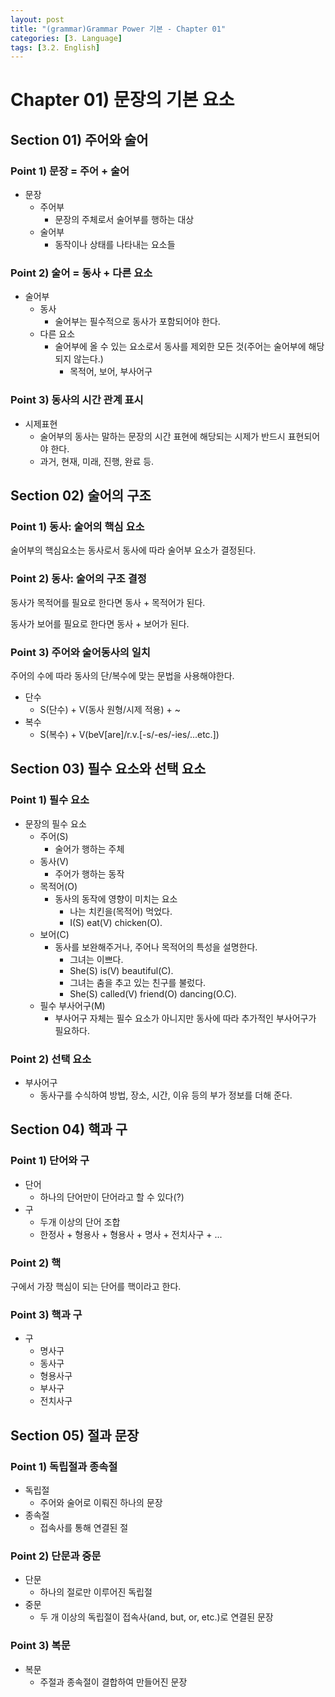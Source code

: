 ```yaml
---
layout: post
title: "(grammar)Grammar Power 기본 - Chapter 01"
categories: [3. Language]
tags: [3.2. English]
---
```


# Chapter 01) 문장의 기본 요소

## Section 01) 주어와 술어

### Point 1) 문장 = 주어 + 술어

* 문장
    * 주어부
        * 문장의 주체로서 술어부를 행하는 대상
    * 술어부
        * 동작이나 상태를 나타내는 요소들

### Point 2) 술어 = 동사 + 다른 요소

* 술어부
    * 동사
        * 술어부는 필수적으로 동사가 포함되어야 한다.
    * 다른 요소
        * 술어부에 올 수 있는 요소로서 동사를 제외한 모든 것(주어는 술어부에 해당되지 않는다.)
            * 목적어, 보어, 부사어구

### Point 3) 동사의 시간 관계 표시

* 시제표현
    * 술어부의 동사는 말하는 문장의 시간 표현에 해당되는 시제가 반드시 표현되어야 한다.
    * 과거, 현재, 미래, 진행, 완료 등.

## Section 02) 술어의 구조

### Point 1) 동사: 술어의 핵심 요소

술어부의 핵심요소는 동사로서 동사에 따라 술어부 요소가 결정된다.

### Point 2) 동사: 술어의 구조 결정

동사가 목적어를 필요로 한다면 동사 + 목적어가 된다.

동사가 보어를 필요로 한다면 동사 + 보어가 된다.

### Point 3) 주어와 술어동사의 일치

주어의 수에 따라 동사의 단/복수에 맞는 문법을 사용해야한다.

* 단수
    * S(단수) + V(동사 원형/시제 적용) + ~
* 복수
    * S(복수) + V(beV[are]/r.v.[-s/-es/-ies/...etc.])

## Section 03) 필수 요소와 선택 요소

### Point 1) 필수 요소

* 문장의 필수 요소
    * 주어(S)
        * 술어가 행하는 주체
    * 동사(V)
        * 주어가 행하는 동작
    * 목적어(O)
        * 동사의 동작에 영향이 미치는 요소
            * 나는 치킨을(목적어) 먹었다.
            * I(S) eat(V) chicken(O).
    * 보어(C)
        * 동사를 보완해주거나, 주어나 목적어의 특성을 설명한다.
            * 그녀는 이쁘다.
            * She(S) is(V) beautiful(C).
            * 그녀는 춤을 추고 있는 친구를 불렀다.
            * She(S) called(V) friend(O) dancing(O.C).
    * 필수 부사어구(M)
        * 부사어구 자체는 필수 요소가 아니지만 동사에 따라 추가적인 부사어구가 필요하다.

### Point 2) 선택 요소

* 부사어구
    * 동사구를 수식하여 방법, 장소, 시간, 이유 등의 부가 정보를 더해 준다.

## Section 04) 핵과 구

### Point 1) 단어와 구

* 단어
    * 하나의 단어만이 단어라고 할 수 있다(?)
* 구
    * 두개 이상의 단어 조합
    * 한정사 + 형용사 + 형용사 + 명사 + 전치사구 + ...

### Point 2) 핵

구에서 가장 핵심이 되는 단어를 핵이라고 한다.

### Point 3) 핵과 구

* 구
    * 명사구
    * 동사구
    * 형용사구
    * 부사구
    * 전치사구

## Section 05) 절과 문장

### Point 1) 독립절과 종속절

* 독립절
    * 주어와 술어로 이뤄진 하나의 문장
* 종속절
    * 접속사를 통해 연결된 절

### Point 2) 단문과 중문

* 단문
    * 하나의 절로만 이루어진 독립절
* 중문
    * 두 개 이상의 독립절이 접속사(and, but, or, etc.)로 연결된 문장

### Point 3) 복문

* 복문
    * 주절과 종속절이 결합하여 만들어진 문장